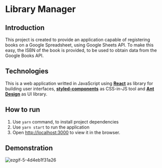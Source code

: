 # Library Manager
## Introduction
This project is created to provide an application capable of registering books on a Google Spreadsheet, using Google Sheets API. To make this easy, the ISBN of the book is provided, to be used to obtain data from the Google Books API.

## Technologies
This is a web application writted in JavaScript using [**React**](https://pt-br.reactjs.org/) as library for building user interfaces, [**styled-components**](https://styled-components.com/) as CSS-in-JS tool and [**Ant Design**](https://ant.design/) as UI library.

## How to run
1. Use `yarn` command, to install project dependencies
2. Use `yarn start` to run the application
3. Open [http://localhost:3000](http://localhost:3000) to view it in the browser.

## Demonstration
![ezgif-5-4d4eb1f31a26](https://user-images.githubusercontent.com/50433701/90458617-447e3880-e0d5-11ea-834a-99dd3dcf933d.gif)
